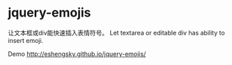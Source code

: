 # jquery-emojis
让文本框或div能快速插入表情符号。
Let textarea or editable div has ability to insert emoji.

Demo
http://eshengsky.github.io/jquery-emojis/
